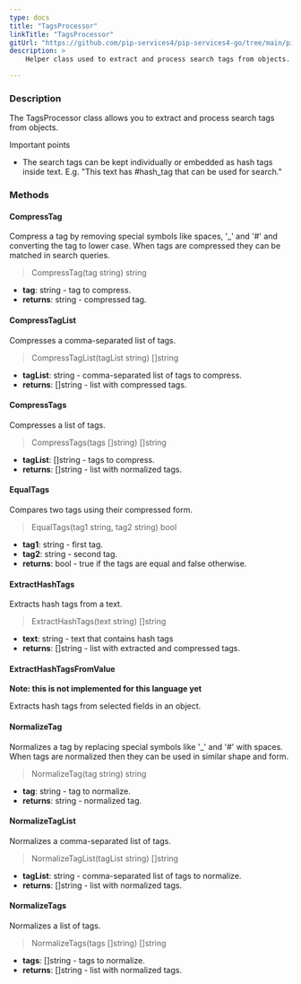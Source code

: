 ```yaml
---
type: docs
title: "TagsProcessor"
linkTitle: "TagsProcessor"
gitUrl: "https://github.com/pip-services4/pip-services4-go/tree/main/pip-services4-data-go"
description: > 
    Helper class used to extract and process search tags from objects.

---
```


### Description

The TagsProcessor class allows you to extract and process search tags from objects.

Important points

- The search tags can be kept individually or embedded as hash tags inside text. E.g. "This text has #hash_tag that can be used for search."

### Methods

#### CompressTag
Compress a tag by removing special symbols like spaces, '_' and '#'
and converting the tag to lower case.
When tags are compressed they can be matched in search queries.

> CompressTag(tag string) string

- **tag**: string - tag to compress.
- **returns**: string - compressed tag.


#### CompressTagList
Compresses a comma-separated list of tags.

> CompressTagList(tagList string) []string

- **tagList**: string - comma-separated list of tags to compress.
- **returns**: []string - list with compressed tags.


#### CompressTags
Compresses a list of tags.

> CompressTags(tags []string) []string

- **tagList**: []string - tags to compress.
- **returns**: []string - list with normalized tags.


#### EqualTags
Compares two tags using their compressed form.

> EqualTags(tag1 string, tag2 string) bool

- **tag1**: string - first tag.
- **tag2**: string - second tag.
- **returns**: bool - true if the tags are equal and false otherwise.


#### ExtractHashTags
Extracts hash tags from a text.

> ExtractHashTags(text string) []string

- **text**: string - text that contains hash tags
- **returns**: []string - list with extracted and compressed tags.


#### ExtractHashTagsFromValue
**Note: this is not implemented for this language yet**

Extracts hash tags from selected fields in an object.



#### NormalizeTag
Normalizes a tag by replacing special symbols like '_' and '#' with spaces.
When tags are normalized then they can be used in similar shape and form.

> NormalizeTag(tag string) string

- **tag**: string - tag to normalize.
- **returns**: string - normalized tag.


#### NormalizeTagList
Normalizes a comma-separated list of tags.

> NormalizeTagList(tagList string) []string

- **tagList**: string - comma-separated list of tags to normalize.
- **returns**: []string - list with normalized tags.


#### NormalizeTags
Normalizes a list of tags.

> NormalizeTags(tags []string) []string

- **tags**: []string - tags to normalize.
- **returns**: []string - list with normalized tags.

